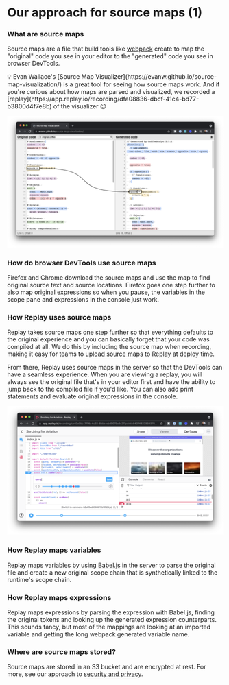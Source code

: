 # Our approach for source maps (1)

### What are source maps

Source maps are a file that build tools like [webpack](https://webpack.js.org/) create to map the "original" code you see in your editor to the "generated" code you see in browser DevTools. 

<aside>
💡 Evan Wallace's [Source Map Visualizer](https://evanw.github.io/source-map-visualization/) is a great tool for seeing how source maps work. And if you're curious about how maps are parsed and visualized, we recorded a [replay](https://app.replay.io/recording/dfa08836-dbcf-41c4-bd77-b3800d4f7e8b) of the visualizer 😉

</aside>

![Screen Shot 2021-10-05 at 8.57.12 PM.png](../How%20Replay%20Works%202adcccaf8f7743f3967a70fbfcc72c4f/Our%20approach%20for%20source%20maps%201f5afb2cf5ad45a488369e65a821039d/Screen_Shot_2021-10-05_at_8.57.12_PM.png)

### How do browser DevTools use source maps

Firefox and Chrome download the source maps and use the map to find original source text and source locations. Firefox goes one step further to also map original expressions so when you pause, the variables in the scope pane and expressions in the console just work.

### How Replay uses source maps

Replay takes source maps one step further so that everything defaults to the original experience and you can basically forget that your code was compiled at all. We do this by including the source map when recording, making it easy for teams to [upload source maps](https://www.notion.so/Uploading-Source-Maps-1923e679c1e4411db1bda29536eb1e31?pvs=21) to Replay at deploy time. 

From there, Replay uses source maps in the server so that the DevTools can have a seamless experience. When you are viewing a replay, you will always see the original file that's in your editor first and have the ability to jump back to the compiled file if you'd like. You can also add print statements and evaluate original expressions in the console.

![Screen Shot 2021-10-05 at 8.56.12 PM.png](../How%20Replay%20Works%202adcccaf8f7743f3967a70fbfcc72c4f/Our%20approach%20for%20source%20maps%201f5afb2cf5ad45a488369e65a821039d/Screen_Shot_2021-10-05_at_8.56.12_PM.png)

### How Replay maps variables

Replay maps variables by using [Babel.js](https://babeljs.io/) in the server to parse the original file and create a new original scope chain that is synthetically linked to the runtime's scope chain.

### How Replay maps expressions

Replay maps expressions by parsing the expression with Babel.js, finding the original tokens and looking up the generated expression counterparts. This sounds fancy, but most of the mappings are looking at an imported variable and getting the long webpack generated variable name.

### Where are source maps stored?

Source maps are stored in an S3 bucket and are encrypted at rest. For more, see our approach to [security and privacy](https://www.replay.io/security-privacy).